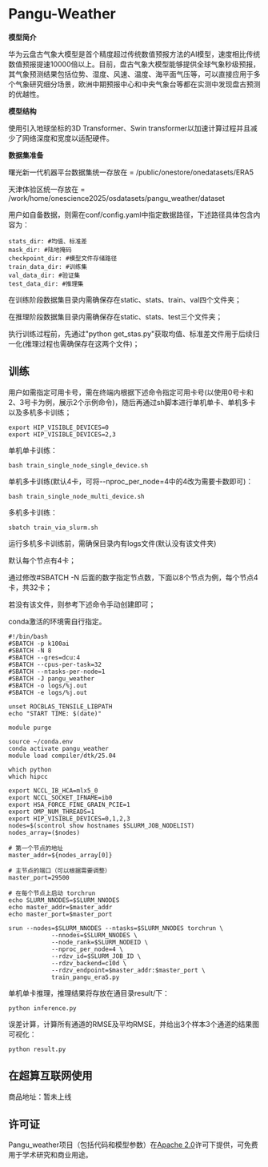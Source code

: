 # Pangu-Weather

**模型简介**

华为云盘古气象大模型是首个精度超过传统数值预报方法的AI模型，速度相比传统数值预报提速10000倍以上。目前，盘古气象大模型能够提供全球气象秒级预报，其气象预测结果包括位势、湿度、风速、温度、海平面气压等，可以直接应用于多个气象研究细分场景，欧洲中期预报中心和中央气象台等都在实测中发现盘古预测的优越性。

**模型结构**

使用引入地球坐标的3D Transformer、Swin transformer以加速计算过程并且减少了网络深度和宽度以适配硬件。

**数据集准备**

曙光新一代机器平台数据集统一存放在 =  /public/onestore/onedatasets/ERA5

天津体验区统一存放在 = /work/home/onescience2025/osdatasets/pangu_weather/dataset 

用户如自备数据，则需在conf/config.yaml中指定数据路径，下述路径具体包含内容为：

```
stats_dir: #均值、标准差
mask_dir: #陆地掩码
checkpoint_dir: #模型文件存储路径
train_data_dir: #训练集
val_data_dir: #验证集
test_data_dir: #推理集
```

在训练阶段数据集目录内需确保存在static、stats、train、val四个文件夹；

在推理阶段数据集目录内需确保存在static、stats、test三个文件夹；

执行训练过程前，先通过"python get_stas.py"获取均值、标准差文件用于后续归一化(推理过程也需确保存在这两个文件)；

## 训练

用户如需指定可用卡号，需在终端内根据下述命令指定可用卡号(以使用0号卡和2、3号卡为例，展示2个示例命令)，随后再通过sh脚本进行单机单卡、单机多卡以及多机多卡训练；

```
export HIP_VISIBLE_DEVICES=0
export HIP_VISIBLE_DEVICES=2,3
```

单机单卡训练：

```
bash train_single_node_single_device.sh
```

单机多卡训练(默认4卡，可将--nproc_per_node=4中的4改为需要卡数即可)：

```
bash train_single_node_multi_device.sh
```

多机多卡训练：

```
sbatch train_via_slurm.sh
```

运行多机多卡训练前，需确保目录内有logs文件(默认没有该文件夹)

默认每个节点有4卡；

通过修改#SBATCH -N 后面的数字指定节点数，下面以8个节点为例，每个节点4卡，共32卡；

若没有该文件，则参考下述命令手动创建即可；

conda激活的环境需自行指定。

```
#!/bin/bash
#SBATCH -p k100ai
#SBATCH -N 8
#SBATCH --gres=dcu:4
#SBATCH --cpus-per-task=32
#SBATCH --ntasks-per-node=1
#SBATCH -J pangu_weather
#SBATCH -o logs/%j.out
#SBATCH -e logs/%j.out

unset ROCBLAS_TENSILE_LIBPATH
echo "START TIME: $(date)"

module purge

source ~/conda.env
conda activate pangu_weather
module load compiler/dtk/25.04

which python
which hipcc

export NCCL_IB_HCA=mlx5_0
export NCCL_SOCKET_IFNAME=ib0
export HSA_FORCE_FINE_GRAIN_PCIE=1
export OMP_NUM_THREADS=1
export HIP_VISIBLE_DEVICES=0,1,2,3
nodes=$(scontrol show hostnames $SLURM_JOB_NODELIST)
nodes_array=($nodes)

# 第一个节点的地址
master_addr=${nodes_array[0]}

# 主节点的端口（可以根据需要调整）
master_port=29500

# 在每个节点上启动 torchrun
echo SLURM_NNODES=$SLURM_NNODES
echo master_addr=$master_addr
echo master_port=$master_port

srun --nodes=$SLURM_NNODES --ntasks=$SLURM_NNODES torchrun \
            --nnodes=$SLURM_NNODES \
            --node_rank=$SLURM_NODEID \
            --nproc_per_node=4 \
            --rdzv_id=$SLURM_JOB_ID \
            --rdzv_backend=c10d \
            --rdzv_endpoint=$master_addr:$master_port \
            train_pangu_era5.py
```

单机单卡推理，推理结果将存放在通目录result/下：

```
python inference.py
```

误差计算，计算所有通道的RMSE及平均RMSE，并给出3个样本3个通道的结果图可视化：

```
python result.py
```

## 在超算互联网使用

商品地址：暂未上线

## 许可证

Pangu_weather项目（包括代码和模型参数）在[Apache 2.0](https://github.com/bytedance/Protenix/blob/main/LICENSE)许可下提供，可免费用于学术研究和商业用途。